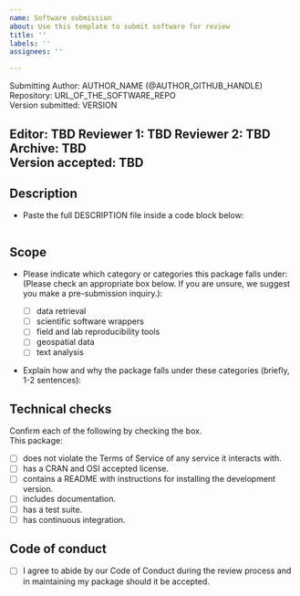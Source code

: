 ```yaml
---
name: Software submission
about: Use this template to submit software for review
title: ''
labels: ''
assignees: ''

---
```


Submitting Author: <!--author-name-->AUTHOR_NAME<!--end-author-name--> (<!--author-handle-->@AUTHOR_GITHUB_HANDLE<!--end-author-handle-->)  
Repository: <!--target-repository-->URL_OF_THE_SOFTWARE_REPO<!--end-target-repository-->  
Version submitted: <!--version-submitted-->VERSION<!--end-version-submitted--> 

  
Editor: <!--editor-->TBD<!--end-editor-->
Reviewer 1: <!--reviewer-1-->TBD<!--end-reviewer-1-->
Reviewer 2: <!--reviewer-2-->TBD<!--end-reviewer-2-->  
Archive: <!--archive-->TBD<!--end-archive-->  
Version accepted: <!--version-->TBD<!--end-version-->  
---

## Description 

-   Paste the full DESCRIPTION file inside a code block below:

```

```


## Scope 

- Please indicate which category or categories this package falls under: (Please check an appropriate box below. If you are unsure, we suggest you make a pre-submission inquiry.):

	- [ ] data retrieval
	- [ ] scientific software wrappers
	- [ ] field and lab reproducibility tools
	- [ ] geospatial data
	- [ ] text analysis
	
- Explain how and why the package falls under these categories (briefly, 1-2 sentences):

## Technical checks

Confirm each of the following by checking the box.  
This package:

- [ ] does not violate the Terms of Service of any service it interacts with. 
- [ ] has a CRAN and OSI accepted license.
- [ ] contains a README with instructions for installing the development version.
- [ ] includes documentation.
- [ ] has a test suite.
- [ ] has continuous integration.

## Code of conduct

- [ ] I agree to abide by our Code of Conduct during the review process and in maintaining my package should it be accepted.
